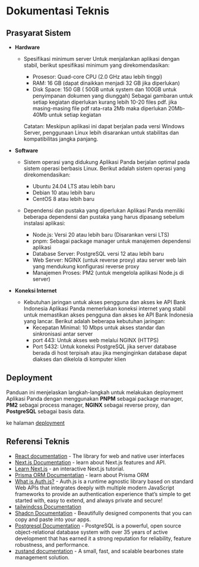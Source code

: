 # Dokumentasi Teknis

## **Prasyarat Sistem**

- **Hardware**

  - Spesifikasi minimum server
    Untuk menjalankan aplikasi dengan stabil, berikut spesifikasi minimum yang direkomendasikan:

    - Prosesor: Quad-core CPU (2.0 GHz atau lebih tinggi)
    - RAM: 16 GB (dapat dinaikkan menjadi 32 GB jika diperlukan)
    - Disk Space: 150 GB ( 50GB untuk system dan 100GB untuk penyimpanan dokumen yang diunggah)
      Sebagai gambaran untuk setiap kegiatan diperlukan kurang lebih 10-20 files pdf. jika masing-masing file pdf rata-rata 2Mb maka diperlukan 20Mb-40Mb untuk setiap kegiatan

    Catatan: Meskipun aplikasi ini dapat berjalan pada versi Windows Server, penggunaan Linux lebih disarankan untuk stabilitas dan kompatibilitas jangka panjang.

- **Software**

  - Sistem operasi yang didukung
    Aplikasi Panda berjalan optimal pada sistem operasi berbasis Linux. Berikut adalah sistem operasi yang direkomendasikan:

    - Ubuntu 24.04 LTS atau lebih baru
    - Debian 10 atau lebih baru
    - CentOS 8 atau lebih baru

  - Dependensi dan pustaka yang diperlukan
    Aplikasi Panda memiliki beberapa dependensi dan pustaka yang harus dipasang sebelum instalasi aplikasi:
    - Node.js: Versi 20 atau lebih baru (Disarankan versi LTS)
    - pnpm: Sebagai package manager untuk manajemen dependensi aplikasi
    - Database Server: PostgreSQL versi 12 atau lebih baru
    - Web Server: NGINX (untuk reverse proxy) atau server web lain yang mendukung konfigurasi reverse proxy
    - Manajemen Proses: PM2 (untuk mengelola aplikasi Node.js di server)

- **Koneksi Internet**
  - Kebutuhan jaringan untuk akses pengguna dan akses ke API Bank Indonesia
    Aplikasi Panda memerlukan koneksi internet yang stabil untuk memastikan akses pengguna dan akses ke API Bank Indonesia yang lancar. Berikut adalah beberapa kebutuhan jaringan:
    - Kecepatan Minimal: 10 Mbps untuk akses standar dan sinkronisasi antar server
    - port 443: Untuk akses web melalui NGINX (HTTPS)
    - Port 5432: Untuk koneksi PostgreSQL jika server database berada di host terpisah atau jika menginginkan database dapat diakses dan dikelola di komputer klien

## Deployment

Panduan ini menjelaskan langkah-langkah untuk melakukan deployment Aplikasi Panda dengan menggunakan **PNPM** sebagai package manager, **PM2** sebagai process manager, **NGINX** sebagai reverse proxy, dan **PostgreSQL** sebagai basis data.

ke halaman [deployment](deploy.md)

## Referensi Teknis

- [React documentation](https://react.dev/learn) - The library for web and native user interfaces
- [Next.js Documentation](https://nextjs.org/docs) - learn about Next.js features and API.
- [Learn Next.js](https://nextjs.org/learn) - an interactive Next.js tutorial.
- [Prisma ORM Documentatian](https://www.prisma.io/docs/orm/overview/introduction) - learn about Prisma ORM
- [What is Auth.js?](https://authjs.dev/getting-started) - Auth.js is a runtime agnostic library based on standard Web APIs that integrates deeply with multiple modern JavaScript frameworks to provide an authentication experience that’s simple to get started with, easy to extend, and always private and secure!
- [tailwindcss Documentation](https://tailwindcss.com/docs/installation)
- [Shadcn Documentation](https://ui.shadcn.com/docs) - Beautifully designed components that you can copy and paste into your apps.
- [Postgresql Documentation](https://www.postgresql.org/docs/current/index.html) - PostgreSQL is a powerful, open source object-relational database system with over 35 years of active development that has earned it a strong reputation for reliability, feature robustness, and performance.
- [zustand documentation](https://zustand.docs.pmnd.rs/getting-started/introduction) - A small, fast, and scalable bearbones state management solution.
